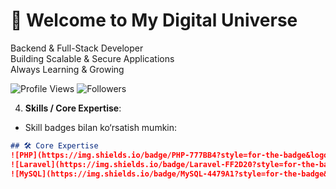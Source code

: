 # 🚀 Welcome to My Digital Universe
Backend & Full-Stack Developer  
Building Scalable & Secure Applications  
Always Learning & Growing

![Profile Views](https://komarev.com/ghpvc/?username=Shoh-27&color=brightgreen)
![Followers](https://img.shields.io/github/followers/Shoh-27?label=Followers&style=social)


4. **Skills / Core Expertise**:  
- Skill badges bilan ko‘rsatish mumkin:  
```md
## 🛠 Core Expertise
![PHP](https://img.shields.io/badge/PHP-777BB4?style=for-the-badge&logo=php&logoColor=white)
![Laravel](https://img.shields.io/badge/Laravel-FF2D20?style=for-the-badge&logo=laravel&logoColor=white)
![MySQL](https://img.shields.io/badge/MySQL-4479A1?style=for-the-badge&logo=mysql&logoColor=white)



